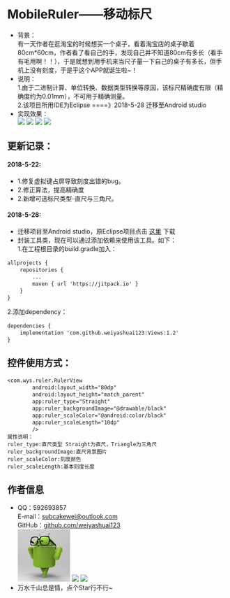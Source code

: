 # MobileRuler——移动标尺
 * 背景： </br>
 有一天作者在逛淘宝的时候想买一个桌子，看着淘宝店的桌子歇着80cm*60cm，作者看了看自己的手，发现自己并不知道80cm有多长（看手有毛用啊！！），于是就想到用手机来当尺子量一下自己的桌子有多长，但手机上没有刻度，于是乎这个APP就诞生啦~！
 * 说明： </br>1.由于二进制计算、单位转换、数据类型转换等原因，该标尺精确度有限（精确度约为0.01mm），不可用于精确测量。</br>
 2.该项目所用IDE为Eclipse ====》2018-5-28 迁移至Android studio
 * 实现效果：</br>
 ![](https://github.com/weiyashuai123/MobileRuler/blob/master/git_res/ruler_0.jpg)
 ![](https://github.com/weiyashuai123/MobileRuler/blob/master/git_res/ruler_1.jpg)
 ![](https://github.com/weiyashuai123/MobileRuler/blob/master/git_res/ruler_2.jpg)
 ![](https://github.com/weiyashuai123/MobileRuler/blob/master/git_res/ruler_4.jpg)
## 更新记录：</br>
#### 2018-5-22:
* 1.修复虚拟键占屏导致刻度出错的bug。
* 2.修正算法，提高精确度
* 2.新增可选标尺类型-直尺与三角尺。
#### 2018-5-28:
* 迁移项目至Android studio，原Eclipse项目点击 [这里](https://github.com/weiyashuai123/MobileRuler/raw/master/git_res/MobileRuler.zip) 下载
* 封装工具类，现在可以通过添加依赖来使用该工具。如下：</br>
  1.在工程根目录的build.gradle加入：</br>
```
allprojects {
    repositories {
        ...
        maven { url 'https://jitpack.io' }
    }
}
```
2.添加dependency：</br>
```
dependencies {
    implementation 'com.github.weiyashuai123:Views:1.2'
}
```
## 控件使用方式：
```
<com.wys.ruler.RulerView
        android:layout_width="80dp"
        android:layout_height="match_parent"
        app:ruler_type="Straight"
        app:ruler_backgroundImage="@drawable/black"
        app:ruler_scaleColor="@android:color/black"
        app:ruler_scaleLength="10dp"
        />
属性说明：
ruler_type:直尺类型 Straight为直尺，Triangle为三角尺
ruler_backgroundImage:直尺背景图片
ruler_scaleColor:刻度颜色
ruler_scaleLength:基本刻度长度
```

## 作者信息
* QQ：592693857</br>
 E-mail：subcakewei@outlook.com</br>
 GitHub：[github.com/weiyashuai123](https://github.com/weiyashuai123)</br>
 ![](https://github.com/weiyashuai123/Code-specification/blob/master/icon120.png)
 ![](https://github.com/weiyashuai123/TeacherAssiatant-detailed/blob/master/image/wechat.png)
 ![](https://github.com/weiyashuai123/TeacherAssiatant-detailed/blob/master/image/icon120.png)</br>
* 万水千山总是情，点个Star行不行~
